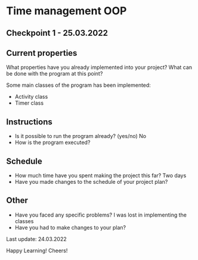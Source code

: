# Time management OOP

## Checkpoint 1 - 25.03.2022

## Current properties

What properties have you already implemented into your project? 
What can be done with the program at this point?

Some main classes of the program has been implemented:

- Activity class
- Timer class


## Instructions

 - Is it possible to run the program already? (yes/no) No
 - How is the program executed?

## Schedule

 - How much time have you spent making the project this far? Two days
 - Have you made changes to the schedule of your project plan?

## Other

 - Have you faced any specific problems? I was lost in implementing the classes
 - Have you had to make changes to your plan?
 
Last update: 24.03.2022

Happy Learning! Cheers!
